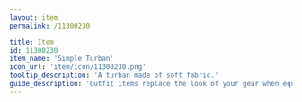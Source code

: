 ```yaml
---
layout: item
permalink: /11300230

title: Item
id: 11300230
item_name: 'Simple Turban'
icon_url: 'item/icon/11300230.png'
tooltip_description: 'A turban made of soft fabric.'
guide_description: 'Outfit items replace the look of your gear when equipped.'
---
```


